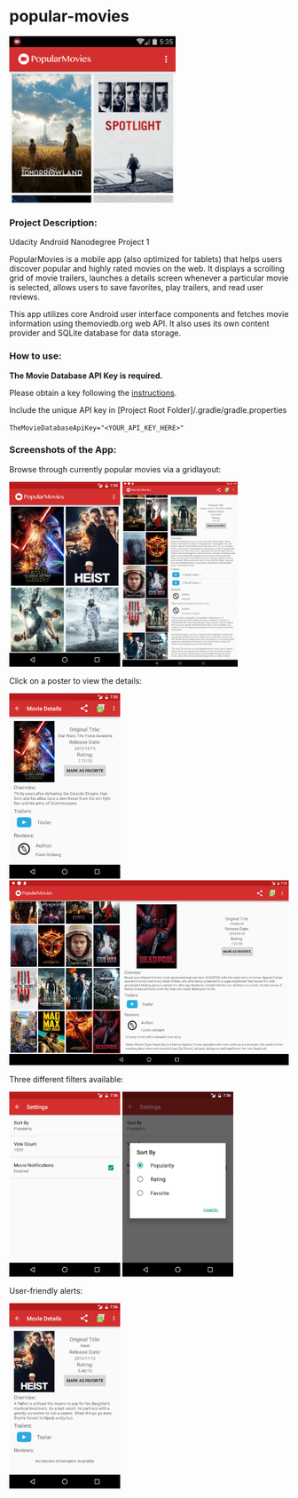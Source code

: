# popular-movies
<img src="https://github.com/dashengz/popular-movies/blob/master/screenshots/popularmovies_thumb.png" width="300px" />

### Project Description:
Udacity Android Nanodegree Project 1

PopularMovies is a mobile app (also optimized for tablets) that helps users discover popular and highly rated movies on the web.
It displays a scrolling grid of movie trailers, launches a details screen whenever a particular movie is selected,
allows users to save favorites, play trailers, and read user reviews.

This app utilizes core Android user interface components and fetches movie information using themoviedb.org web API.
It also uses its own content provider and SQLite database for data storage.

### How to use:
**The Movie Database API Key is required.**

Please obtain a key following the [instructions](https://www.themoviedb.org/faq/api).

Include the unique API key in [Project Root Folder]/.gradle/gradle.properties

`TheMovieDatabaseApiKey="<YOUR_API_KEY_HERE>"`

### Screenshots of the App:
Browse through currently popular movies via a gridlayout:

<img src="https://github.com/dashengz/popular-movies/blob/master/screenshots/home.png" width="200px" />
<img src="https://github.com/dashengz/popular-movies/blob/master/screenshots/detail_tablet_port.png" height="333px" />

Click on a poster to view the details:

<img src="https://github.com/dashengz/popular-movies/blob/master/screenshots/detail.png" width="200px" />
<img src="https://github.com/dashengz/popular-movies/blob/master/screenshots/detail_tablet_land.png" height="333px" />

Three different filters available:

<img src="https://github.com/dashengz/popular-movies/blob/master/screenshots/settings.png" width="200px" />
<img src="https://github.com/dashengz/popular-movies/blob/master/screenshots/sortby.png" width="200px" />

User-friendly alerts:

<img src="https://github.com/dashengz/popular-movies/blob/master/screenshots/noinfo.png" width="200px" />